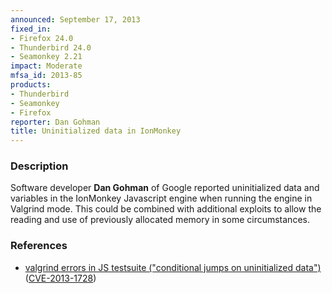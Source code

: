```yaml
---
announced: September 17, 2013
fixed_in:
- Firefox 24.0
- Thunderbird 24.0
- Seamonkey 2.21
impact: Moderate
mfsa_id: 2013-85
products:
- Thunderbird
- Seamonkey
- Firefox
reporter: Dan Gohman
title: Uninitialized data in IonMonkey
---
```


<h3>Description</h3>

<p>Software developer <strong>Dan Gohman</strong> of Google reported uninitialized data and variables in the IonMonkey Javascript engine when running the engine in Valgrind mode. This could be combined with additional exploits to allow the reading and use of previously allocated memory in some circumstances.
</p>


<h3>References</h3>

<ul>
  <li><a href="https://bugzilla.mozilla.org/show_bug.cgi?id=883686">
       valgrind errors in JS testsuite ("conditional jumps on uninitialized data")</a> (<a href="http://cve.mitre.org/cgi-bin/cvename.cgi?name=CVE-2013-1728" class="ex-ref">CVE-2013-1728</a>)</li>
</ul>



